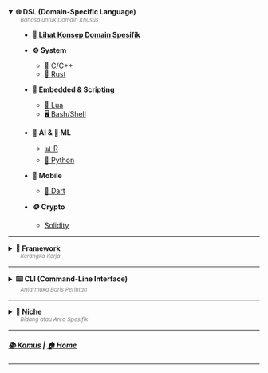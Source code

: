 <details open>
  <summary>
    <strong>🌐 DSL (Domain-Specific Language)</strong>
    <div style="font-size: 11px; color: grey; margin-left: 24px;"><i>Bahasa untuk Domain Khusus</i></div>
  </summary>
  <div style="padding-left: 25px; margin-top: 8px;">

- **[📍 Lihat Konsep Domain Spesifik](./konsep/domain/README.md)**

- **⚙️ System**
  - [🧬 C/C++](./domain-spesifik/system/C/README.md)
  - [🦀 Rust](./domain-spesifik/system/Rust/README.md)

- **🧩 Embedded & Scripting**
  - [🌙 Lua](./domain-spesifik/embeddeble/lua/README.md)
  - [🖥️ Bash/Shell](./domain-spesifik/embeddeble/bash/README.md)

- **🤖 AI & 🧠 ML**
  - [📊 R](./domain-spesifik/ai-ml/R/README.md)
  - [🐍 Python](./domain-spesifik/ai-ml/python/README.md)

- **📱 Mobile**
  - [🧊 Dart](./domain-spesifik/mobile/google/dart/README.md)

- **🪙 Crypto**
  - [Solidity](./domain-spesifik/crypto/solidity/README.md)

  </div>
</details>

---

<details>
  <summary>
    <strong>🧰 Framework</strong>
    <div style="font-size: 11px; color: grey; margin-left: 24px;"><i>Kerangka Kerja</i></div>
  </summary>
  <div style="padding-left: 25px; margin-top: 8px;">

- **[ℹ️ Tentang Framework](./framework/README.md)**
- [🦋 Flutter](./framework/flutter/README.md)
- [❤️ Love2D](./framework/love2d/README.md)

  </div>
</details>

---

<details>
  <summary>
    <strong>⌨️ CLI (Command-Line Interface)</strong>
    <div style="font-size: 11px; color: grey; margin-left: 24px;"><i>Antarmuka Baris Perintah</i></div>
  </summary>
  <div style="padding-left: 25px; margin-top: 8px;">

- **[📍 Lihat Konsep CLI](../CLI/terminal/README.md)**
- **Sistem Operasi:**
  - [🚀 Linux Console (Termux)](../CLI/terminal/README.md)
  - [🚀 Windows PowerShell](../CLI/windows/powershell/README.md)

  </div>
</details>

---

<details>
  <summary>
    <strong>🎯 Niche</strong>
    <div style="font-size: 11px; color: grey; margin-left: 24px;"><i>Bidang atau Area Spesifik</i></div>
  </summary>
  <div style="padding-left: 25px; margin-top: 8px;">

- [ℹ️ Tentang](./konsep/domain/README.md)
- [📝 Neovim Plugin](../domain-spesifik/embeddeble/lua/nich/plugin/neovim/README.md)
- [♻️ Dart CLI](../domain-spesifik/mobile/google/dart/nich/cli/README.md)

  </div>
</details>

---

##### [📚 Kamus](../kamus/README.md)  |  [🏠 Home](../README.md)

---
